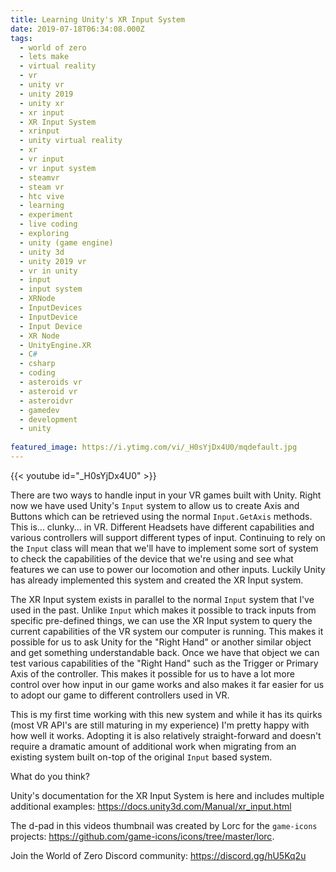 ```yaml
---
title: Learning Unity's XR Input System
date: 2019-07-18T06:34:08.000Z
tags:
  - world of zero
  - lets make
  - virtual reality
  - vr
  - unity vr
  - unity 2019
  - unity xr
  - xr input
  - XR Input System
  - xrinput
  - unity virtual reality
  - xr
  - vr input
  - vr input system
  - steamvr
  - steam vr
  - htc vive
  - learning
  - experiment
  - live coding
  - exploring
  - unity (game engine)
  - unity 3d
  - unity 2019 vr
  - vr in unity
  - input
  - input system
  - XRNode
  - InputDevices
  - InputDevice
  - Input Device
  - XR Node
  - UnityEngine.XR
  - C#
  - csharp
  - coding
  - asteroids vr
  - asteroid vr
  - asteroidvr
  - gamedev
  - development
  - unity
  
featured_image: https://i.ytimg.com/vi/_H0sYjDx4U0/mqdefault.jpg
---
```


{{< youtube id="_H0sYjDx4U0" >}}

There are two ways to handle input in your VR games built with Unity. Right now we have used Unity's `Input` system to allow us to create Axis and Buttons which can be retrieved using the normal `Input.GetAxis` methods. This is... clunky... in VR. Different Headsets have different capabilities and various controllers will support different types of input. Continuing to rely on the `Input` class will mean that we'll have to implement some sort of system to check the capabilities of the device that we're using and see what features we can use to power our locomotion and other inputs. Luckily Unity has already implemented this system and created the XR Input system.

The XR Input system exists in parallel to the normal `Input` system that I've used in the past. Unlike `Input` which makes it possible to track inputs from specific pre-defined things, we can use the XR Input system to query the current capabilities of the VR system our computer is running. This makes it possible for us to ask Unity for the "Right Hand" or another similar object and get something understandable back. Once we have that object we can test various capabilities of the "Right Hand" such as the Trigger or Primary Axis of the controller. This makes it possible for us to have a lot more control over how input in our game works and also makes it far easier for us to adopt our game to different controllers used in VR.

This is my first time working with this new system and while it has its quirks (most VR API's are still maturing in my experience) I'm pretty happy with how well it works. Adopting it is also relatively straight-forward and doesn't require a dramatic amount of additional work when migrating from an existing system built on-top of the original `Input` based system.

What do you think?

Unity's documentation for the XR Input System is here and includes multiple additional examples: https://docs.unity3d.com/Manual/xr_input.html

The d-pad in this videos thumbnail was created by Lorc for the `game-icons` projects: https://github.com/game-icons/icons/tree/master/lorc. 

Join the World of Zero Discord community: https://discord.gg/hU5Kq2u